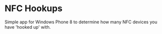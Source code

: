 NFC Hookups
================

Simple app for Windows Phone 8 to determine how many NFC devices you have 'hooked up' with.
